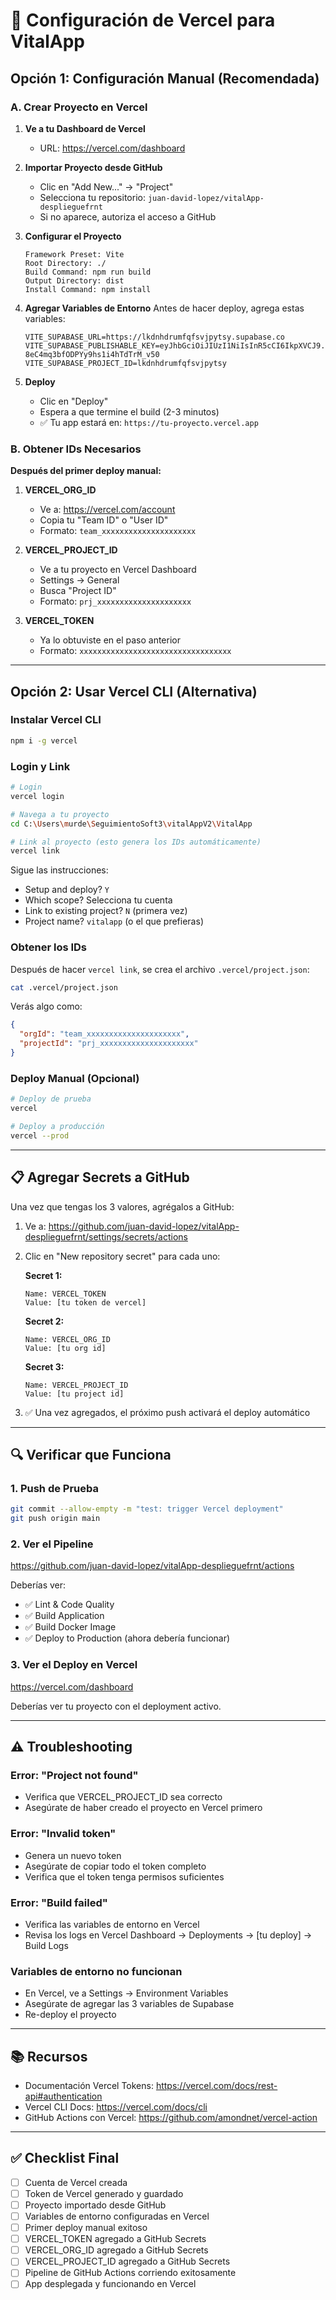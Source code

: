 # 🚀 Configuración de Vercel para VitalApp

## Opción 1: Configuración Manual (Recomendada)

### A. Crear Proyecto en Vercel

1. **Ve a tu Dashboard de Vercel**
   - URL: https://vercel.com/dashboard

2. **Importar Proyecto desde GitHub**
   - Clic en "Add New..." → "Project"
   - Selecciona tu repositorio: `juan-david-lopez/vitalApp-desplieguefrnt`
   - Si no aparece, autoriza el acceso a GitHub

3. **Configurar el Proyecto**
   ```
   Framework Preset: Vite
   Root Directory: ./
   Build Command: npm run build
   Output Directory: dist
   Install Command: npm install
   ```

4. **Agregar Variables de Entorno**
   Antes de hacer deploy, agrega estas variables:
   
   ```
   VITE_SUPABASE_URL=https://lkdnhdrumfqfsvjpytsy.supabase.co
   VITE_SUPABASE_PUBLISHABLE_KEY=eyJhbGciOiJIUzI1NiIsInR5cCI6IkpXVCJ9.eyJpc3MiOiJzdXBhYmFzZSIsInJlZiI6ImxrZG5oZHJ1bWZxZnN2anB5dHN5Iiwicm9sZSI6ImFub24iLCJpYXQiOjE3Mjc4MTQ0MTQsImV4cCI6MjA0MzM5MDQxNH0.qBj9B4LxUXjh-8eC4mq3bfODPYy9hs1i4hTdTrM_v50
   VITE_SUPABASE_PROJECT_ID=lkdnhdrumfqfsvjpytsy
   ```

5. **Deploy**
   - Clic en "Deploy"
   - Espera a que termine el build (2-3 minutos)
   - ✅ Tu app estará en: `https://tu-proyecto.vercel.app`

### B. Obtener IDs Necesarios

**Después del primer deploy manual:**

1. **VERCEL_ORG_ID**
   - Ve a: https://vercel.com/account
   - Copia tu "Team ID" o "User ID"
   - Formato: `team_xxxxxxxxxxxxxxxxxxxxx`

2. **VERCEL_PROJECT_ID**
   - Ve a tu proyecto en Vercel Dashboard
   - Settings → General
   - Busca "Project ID"
   - Formato: `prj_xxxxxxxxxxxxxxxxxxxxx`

3. **VERCEL_TOKEN**
   - Ya lo obtuviste en el paso anterior
   - Formato: `xxxxxxxxxxxxxxxxxxxxxxxxxxxxxxxxxx`

---

## Opción 2: Usar Vercel CLI (Alternativa)

### Instalar Vercel CLI

```bash
npm i -g vercel
```

### Login y Link

```bash
# Login
vercel login

# Navega a tu proyecto
cd C:\Users\murde\SeguimientoSoft3\vitalAppV2\VitalApp

# Link al proyecto (esto genera los IDs automáticamente)
vercel link
```

Sigue las instrucciones:
- Setup and deploy? `Y`
- Which scope? Selecciona tu cuenta
- Link to existing project? `N` (primera vez)
- Project name? `vitalapp` (o el que prefieras)

### Obtener los IDs

Después de hacer `vercel link`, se crea el archivo `.vercel/project.json`:

```bash
cat .vercel/project.json
```

Verás algo como:
```json
{
  "orgId": "team_xxxxxxxxxxxxxxxxxxxxx",
  "projectId": "prj_xxxxxxxxxxxxxxxxxxxxx"
}
```

### Deploy Manual (Opcional)

```bash
# Deploy de prueba
vercel

# Deploy a producción
vercel --prod
```

---

## 📋 Agregar Secrets a GitHub

Una vez que tengas los 3 valores, agrégalos a GitHub:

1. Ve a: https://github.com/juan-david-lopez/vitalApp-desplieguefrnt/settings/secrets/actions

2. Clic en "New repository secret" para cada uno:

   **Secret 1:**
   ```
   Name: VERCEL_TOKEN
   Value: [tu token de vercel]
   ```

   **Secret 2:**
   ```
   Name: VERCEL_ORG_ID
   Value: [tu org id]
   ```

   **Secret 3:**
   ```
   Name: VERCEL_PROJECT_ID
   Value: [tu project id]
   ```

3. ✅ Una vez agregados, el próximo push activará el deploy automático

---

## 🔍 Verificar que Funciona

### 1. Push de Prueba
```bash
git commit --allow-empty -m "test: trigger Vercel deployment"
git push origin main
```

### 2. Ver el Pipeline
https://github.com/juan-david-lopez/vitalApp-desplieguefrnt/actions

Deberías ver:
- ✅ Lint & Code Quality
- ✅ Build Application
- ✅ Build Docker Image
- ✅ Deploy to Production (ahora debería funcionar)

### 3. Ver el Deploy en Vercel
https://vercel.com/dashboard

Deberías ver tu proyecto con el deployment activo.

---

## ⚠️ Troubleshooting

### Error: "Project not found"
- Verifica que VERCEL_PROJECT_ID sea correcto
- Asegúrate de haber creado el proyecto en Vercel primero

### Error: "Invalid token"
- Genera un nuevo token
- Asegúrate de copiar todo el token completo
- Verifica que el token tenga permisos suficientes

### Error: "Build failed"
- Verifica las variables de entorno en Vercel
- Revisa los logs en Vercel Dashboard → Deployments → [tu deploy] → Build Logs

### Variables de entorno no funcionan
- En Vercel, ve a Settings → Environment Variables
- Asegúrate de agregar las 3 variables de Supabase
- Re-deploy el proyecto

---

## 📚 Recursos

- Documentación Vercel Tokens: https://vercel.com/docs/rest-api#authentication
- Vercel CLI Docs: https://vercel.com/docs/cli
- GitHub Actions con Vercel: https://github.com/amondnet/vercel-action

---

## ✅ Checklist Final

- [ ] Cuenta de Vercel creada
- [ ] Token de Vercel generado y guardado
- [ ] Proyecto importado desde GitHub
- [ ] Variables de entorno configuradas en Vercel
- [ ] Primer deploy manual exitoso
- [ ] VERCEL_TOKEN agregado a GitHub Secrets
- [ ] VERCEL_ORG_ID agregado a GitHub Secrets
- [ ] VERCEL_PROJECT_ID agregado a GitHub Secrets
- [ ] Pipeline de GitHub Actions corriendo exitosamente
- [ ] App desplegada y funcionando en Vercel
